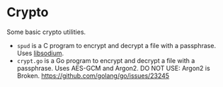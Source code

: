 Crypto
======
Some basic crypto utilities.

* `spud` is a C program to encrypt and decrypt a file with a passphrase. Uses [libsodium](http://doc.libsodium.org/index.html).
* `crypt.go` is a Go program to encrypt and decrypt a file with a passphrase. Uses AES-GCM and Argon2. DO NOT USE: Argon2 is Broken. https://github.com/golang/go/issues/23245
